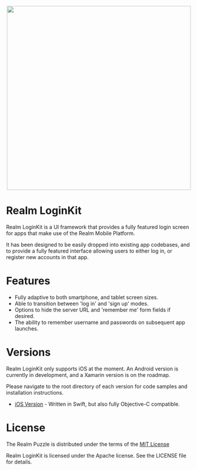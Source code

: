 <p align="center">
<img src="https://raw.githubusercontent.com/realm-demos/realm-loginkit/master/screenshot.jpg" width="500" style="margin:0 auto" />
</p>

# Realm LoginKit

Realm LoginKit is a UI framework that provides a fully featured login screen for apps that make use of the Realm Mobile Platform.

It has been designed to be easily dropped into existing app codebases, and to provide a fully featured interface allowing users to either log in, or register new accounts in that app.

# Features
* Fully adaptive to both smartphone, and tablet screen sizes.
* Able to transition between 'log in' and 'sign up' modes.
* Options to hide the server URL and 'remember me' form fields if desired.
* The ability to remember username and passwords on subsequent app launches.

# Versions

Realm LoginKit only supports iOS at the moment. An Android version is currently in development, and a Xamarin version is on the roadmap.

Please navigate to the root directory of each version for code samples and installation instructions.

* [iOS Version](https://github.com/realm-demos/realm-loginkit/tree/master/RealmLoginKit%20Apple/) - Written in Swift, but also fully Objective-C compatible.

# License

The Realm Puzzle is distributed under the terms of the [MIT License](https://en.wikipedia.org/wiki/MIT_License)

Realm LoginKit is licensed under the Apache license. See the LICENSE file for details.
